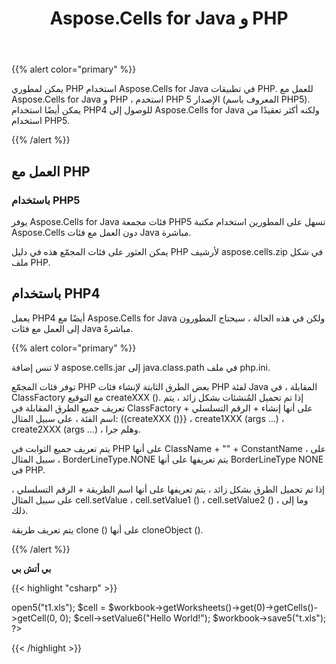 ﻿---
title: Aspose.Cells for Java و PHP
type: docs
weight: 20
url: /ar/java/aspose-cells-for-java-and-php/
---
{{% alert color="primary" %}} 

 يمكن لمطوري PHP استخدام Aspose.Cells for Java في تطبيقات PHP. للعمل مع Aspose.Cells for Java و PHP ، استخدم PHP الإصدار 5 (المعروف باسم PHP5). يمكن أيضًا استخدام PHP4 للوصول إلى Aspose.Cells for Java ولكنه أكثر تعقيدًا من استخدام PHP5.

{{% /alert %}} 
## **العمل مع PHP**
### **باستخدام PHP5**
 يوفر Aspose.Cells for Java فئات مجمعة PHP5 تسهل على المطورين استخدام مكتبة Aspose.Cells دون العمل مع فئات Java مباشرة.

 يمكن العثور على فئات المجمّع هذه في دليل PHP لأرشيف aspose.cells.zip في شكل ملف PHP.
## **باستخدام PHP4**
 يعمل PHP4 أيضًا مع Aspose.Cells for Java ولكن في هذه الحالة ، سيحتاج المطورون إلى العمل مع فئات Java مباشرةً.

{{% alert color="primary" %}} 

 لا تنس إضافة aspose.cells.jar إلى java.class.path في ملف php.ini.

 توفر فئات المجمّع PHP بعض الطرق الثابتة لإنشاء فئات PHP لفئة Java المقابلة ، في ClassFactory مع التوقيع createXXX (). إذا تم تحميل المُنشئات بشكل زائد ، يتم تعريف جميع الطرق المقابلة في ClassFactory على أنها إنشاء + الرقم التسلسلي + اسم الفئة ، على سبيل المثال: ((createXXX ()}} ، create1XXX (args ...) ، create2XXX (args ...) ، وهلم جرا.

يتم تعريف جميع الثوابت في PHP على أنها ClassName + "" + ConstantName ، على سبيل المثال ، BorderLineType.NONE يتم تعريفها على أنها BorderLineType NONE في PHP.

 إذا تم تحميل الطرق بشكل زائد ، يتم تعريفها على أنها اسم الطريقة + الرقم التسلسلي ، على سبيل المثال cell.setValue ، cell.setValue1 () ، cell.setValue2 () ، وما إلى ذلك.

 يتم تعريف طريقة clone () على أنها cloneObject ().

{{% /alert %}} 

**بي أتش بي**

{{< highlight "csharp" >}}

 <?php

require_once("java/Java.inc");

require("AsposeCells.php");

$workbook = ClassFactory::createWorkbook();

$workbook->open5("t1.xls");

$cell = $workbook->getWorksheets()->get(0)->getCells()->getCell(0, 0);

$cell->setValue6("Hello World!"); 

$workbook->save5("t.xls");

?>



{{< /highlight >}}
